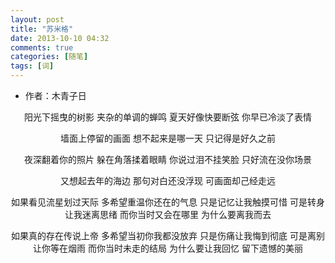 ```yaml
---
layout: post
title: "苏米格"
date: 2013-10-10 04:32
comments: true
categories: [随笔]
tags: [词]
---
```


<!--more-->

* 作者：木青子日

<center>

阳光下摇曳的树影
夹杂的单调的蝉鸣
夏天好像快要断弦
你早已冷淡了表情

墙面上停留的画面
想不起来是哪一天
只记得是好久之前

夜深翻着你的照片
躲在角落揉着眼睛
你说过泪不挂笑脸
只好流在没你场景

又想起去年的海边
那句对白还没浮现
可画面却己经走远

如果看见流星划过天际
多希望重温你还在的气息
只是记忆让我触摸可惜
可是转身让我迷离思绪
而你当时又会在哪里
为什么要离我而去

如果真的存在传说上帝
多希望当初你我都没放弃
只是伤痛让我悔到彻底
可是离别让你等在烟雨
而你当时未走的结局
为什么要让我回忆
留下遗憾的美丽

</center>